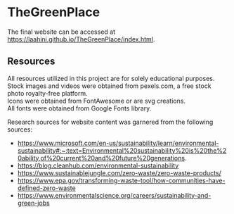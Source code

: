 # TheGreenPlace
The final website can be accessed at https://laahini.github.io/TheGreenPlace/index.html. 

## Resources
All resources utilized in this project are for solely educational purposes.  
Stock images and videos were obtained from pexels.com, a free stock photo royalty-free platform.  
Icons were obtained from FontAwesome or are svg creations.  
All fonts were obtained from Google Fonts library.

Research sources for website content was garnered from the following sources:
- https://www.microsoft.com/en-us/sustainability/learn/environmental-sustainability#:~:text=Environmental%20sustainability%20is%20the%20ability,of%20current%20and%20future%20generations.
- https://blog.cleanhub.com/environmental-sustainability
- https://www.sustainablejungle.com/zero-waste/zero-waste-products/
- https://www.epa.gov/transforming-waste-tool/how-communities-have-defined-zero-waste
- https://www.environmentalscience.org/careers/sustainability-and-green-jobs

